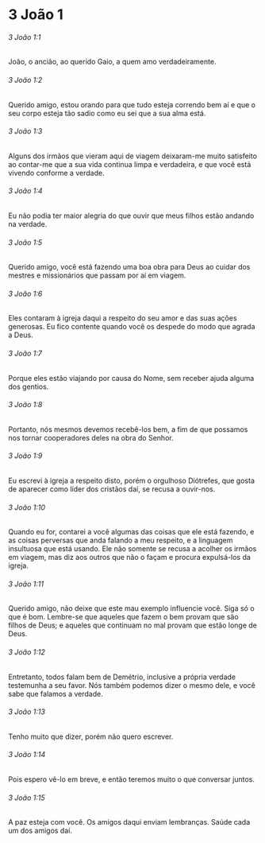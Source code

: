 # 3 João 1

###### 3 João 1:1

João, o ancião, ao querido Gaio, a quem amo verdadeiramente.

###### 3 João 1:2

Querido amigo, estou orando para que tudo esteja correndo bem aí e que o seu corpo esteja tão sadio como eu sei que a sua alma está.

###### 3 João 1:3

Alguns dos irmãos que vieram aqui de viagem deixaram-me muito satisfeito ao contar-me que a sua vida continua limpa e verdadeira, e que você está vivendo conforme a verdade.

###### 3 João 1:4

Eu não podia ter maior alegria do que ouvir que meus filhos estão andando na verdade.

###### 3 João 1:5

Querido amigo, você está fazendo uma boa obra para Deus ao cuidar dos mestres e missionários que passam por aí em viagem.

###### 3 João 1:6

Eles contaram à igreja daqui a respeito do seu amor e das suas ações generosas. Eu fico contente quando você os despede do modo que agrada a Deus.

###### 3 João 1:7

Porque eles estão viajando por causa do Nome, sem receber ajuda alguma dos gentios.

###### 3 João 1:8

Portanto, nós mesmos devemos recebê-los bem, a fim de que possamos nos tornar cooperadores deles na obra do Senhor.

###### 3 João 1:9

Eu escrevi à igreja a respeito disto, porém o orgulhoso Diótrefes, que gosta de aparecer como líder dos cristãos daí, se recusa a ouvir-nos.

###### 3 João 1:10

Quando eu for, contarei a você algumas das coisas que ele está fazendo, e as coisas perversas que anda falando a meu respeito, e a linguagem insultuosa que está usando. Ele não somente se recusa a acolher os irmãos em viagem, mas diz aos outros que não o façam e procura expulsá-los da igreja.

###### 3 João 1:11

Querido amigo, não deixe que este mau exemplo influencie você. Siga só o que é bom. Lembre-se que aqueles que fazem o bem provam que são filhos de Deus; e aqueles que continuam no mal provam que estão longe de Deus.

###### 3 João 1:12

Entretanto, todos falam bem de Demétrio, inclusive a própria verdade testemunha a seu favor. Nós também podemos dizer o mesmo dele, e você sabe que falamos a verdade.

###### 3 João 1:13

Tenho muito que dizer, porém não quero escrever.

###### 3 João 1:14

Pois espero vê-lo em breve, e então teremos muito o que conversar juntos.

###### 3 João 1:15

A paz esteja com você. Os amigos daqui enviam lembranças. Saúde cada um dos amigos daí.

